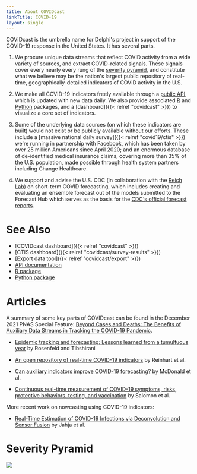 ```yaml
---
title: About COVIDcast
linkTitle: COVID-19
layout: single
---
```


COVIDcast is the umbrella name for Delphi's project in support of the COVID-19
response in the United States. It has several parts.

1. We procure unique data streams that reflect COVID activity from a wide
  variety of sources, and extract COVID-related signals. These signals cover
  every nearly every rung of the [severity pyramid](#severity-pyramid), and
  constitute what we believe may be the nation's largest public repository of
  real-time, geographically-detailed indicators of COVID activity in the U.S.

2. We make all COVID-19 indicators freely available through a
  [public API](https://cmu-delphi.github.io/delphi-epidata/api/covidcast.html),
  which is updated with new data daily. We also provide associated
  [R](https://cmu-delphi.github.io/covidcast/covidcastR/) and
  [Python](https://cmu-delphi.github.io/covidcast/covidcast-py/html/) packages, 
  and a [dashboard]({{< relref "covidcast" >}}) to visualize a core set of
  indicators. 

3. Some of the underlying data sources (on which these indicators are built)
  would not exist or be publicly available without our efforts. These include a
  [massive national daily survey]({{< relref "covid19/ctis" >}}) we're running
  in partnership with Facebook, which has been taken by over 25 million
  Americans since April 2020; and an enormous database of de-identified medical
  insurance claims, covering more than 35% of the U.S. population, made possible
  through health system partners including Change Healthcare.

4. We support and advise the U.S. CDC (in collaboration with the
  [Reich Lab](https://reichlab.io/)) on short-term COVID forecasting, which 
  includes creating and evaluating an ensemble forecast out of the models
  submitted to the Forecast Hub which serves as the basis for the
  [CDC's official forecast
  reports](https://www.cdc.gov/coronavirus/2019-ncov/covid-data/forecasting-us.html). 

# See Also

- [COVIDcast dashboard]({{< relref "covidcast" >}})
- [CTIS dashboard]({{< relref "covidcast/survey-results" >}})
- [Export data tool]({{< relref "covidcast/export" >}})
- [API documentation](https://cmu-delphi.github.io/delphi-epidata/api/covidcast.html)
- [R package](https://cmu-delphi.github.io/covidcast/covidcastR/)
- [Python package](https://cmu-delphi.github.io/covidcast/covidcast-py/html/)

# Articles

A summary of some key parts of COVIDcast can be found in the December 2021 PNAS
Special Feature: [Beyond Cases and Deaths: The Benefits of Auxiliary Data
Streams in Tracking the COVID-19 Pandemic](https://www.pnas.org/cc/beyond-cases-and-deaths).

- [Epidemic tracking and forecasting: Lessons learned from a tumultuous
  year](https://www.pnas.org/content/118/51/e2111456118?cct=2522)
  by Rosenfeld and Tibshirani

- [An open repository of real-time COVID-19
  indicators](https://www.pnas.org/content/118/51/e2111452118?cct=2522)
  by Reinhart et al.

- [Can auxiliary indicators improve COVID-19
  forecasting?](https://www.pnas.org/cc/beyond-cases-and-deaths) by McDonald et 
  al.

- [Continuous real-time measurement of COVID-19 symptoms, risks, protective
  behaviors, testing, and vaccination](https://www.pnas.org/content/118/51/e2111454118?cct=2522)
  by Salomon et al.

More recent work on nowcasting using COVID-19 indicators:

- [Real-Time Estimation of COVID-19 Infections via Deconvolution and Sensor
  Fusion](https://arxiv.org/abs/2112.06697)
  by Jahja et al. 

# Severity Pyramid

![](images/severity-pyramid)
